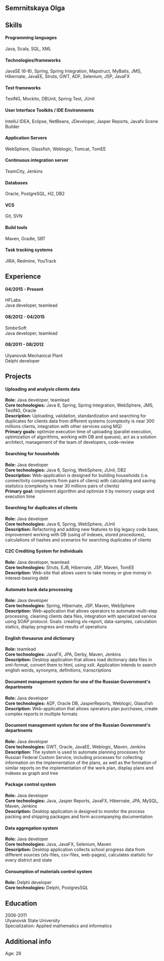 ## Semrnitskaya Olga

## Skills   

#### Programming languages 
Java, Scala, SQL, XML
#### Technologies/frameworks 
JavaSE (6-8), Spring, Spring Integration, Mapstruct, MyBatis, JMS, Hibernate, JavaEE, Struts, GWT, ADF, Selenium, JSP, JavaFX
#### Test frameworks 
TestNG, Mockito, DBUnit, Spring Test, JUnit
#### User Interface Toolkits / IDE Environments 
IntelliJ IDEA, Eclipse, NetBeans, JDeveloper, Jasper Reports, Javafx Scene Builder
#### Application Servers 
WebSphere, Glassfish, Weblogic, Tomcat, TomEE
#### Continuous integration server  
TeamCity, Jenkins
#### Databases 
Oracle, PostgreSQL, H2, DB2
#### VCS 
Git, SVN
#### Build tools 
Maven, Gradle, SBT
#### Task tracking systems 
JIRA, Redmine, YouTrack

## Experience
#### 04/2015 - Present
HFLabs   
Java developer, teamlead
#### 08/2012 - 04/2015
SimbirSoft   
Java developer, teamlead
#### 08/2011 - 08/2012
Ulyanovsk Mechanical Plant   
Delphi developer

## Projects 
#### Uploading and analysis clients data  
**Role:** Java developer, teamlead  
**Core technologies:** Java 8, Spring, Spring Integration, WebSphere, JMS, TestNG, Oracle     
**Description:** Uploading, validation, standardization and searching for duplicates for clients data from different systems (complexity is near 300 millions clients, integration with other services using MQ)  
**Primary goals:**  optimize execution time of uploading (parallel execution, optimization of algorithms, working with DB and queues),
act as a solution architect, management of the team of developers, code-review   
#### Searching for households   
**Role:** Java developer  
**Core technologies:** Java 6, Spring, WebSphere, JUnit, DB2   
**Description:** Web-application is designed for building households (i.e. connectivity components from pairs of cliens) with calculating and saving statistics (complexity is near 30 millions pairs of clients)    
**Primary goal:** implement algorithm and optimize it by memory usage and execution time   
#### Searching for duplicates of clients   
**Role:** Java developer   
**Core technologies:** Java 6, Spring, WebSphere, JUnit   
**Description:** Refactoring and adding new features to big legacy code base, improvement working with DB (using of indexes, stored procedures), calculations of hashes and scenarios for searching duplicates of clients   
#### C2C Crediting System for individuals  
**Role:** Java developer, teamlead   
**Core technologies:**  Struts, EJB, Hibernate, JSP, Maven, TomEE   
**Description:** Web-site that allows users to take money or give money in interest-bearing debt   
#### Automate bank data processing   
**Role:** Java developer   
**Core technologies:**  Spring, Hibernate, JSP, Maven, WebSphere    
**Description:** Web-application that allows operators to automate multi-step processing, cleaning clients data files, integration with specialized service using SOAP protocol. Goals: creating xls-report, data-samples, calculation statics, display progress and results of operations   
#### English thesaurus and dictionary   
**Role:** teamlead    
**Core technologies:**  JavaFX, JPA, Derby, Maven, Jenkins    
**Description:** Desktop application that allows load dictionary data files in xml-format, convert them to html, using xslt. Application intends to search english words, synonyms, definitions, transcriptions
#### Document management system for one of the Russian Government's departments  
**Role:** Java developer    
**Core technologies:** ADF, Oracle DB, JasperReports, Weblogic, Glassfish    
**Description:** Web-application that allows operators plan purchases, create complex reports in multiple formats  
#### Document management system for one of the Russian Government's departments   
**Role:** Java developer   
**Core technologies:**  GWT, Oracle, JavaEE, Weblogic, Maven, Jenkins 
**Description:** The system is used to automate planning processes for Russian Federal Custom Service, including processes for collecting information on the implementation of the plans, as well as the formation of similar reports on the implementation of the work plan,  display plans and indexes as graph and tree   
#### Package control system   
**Role:** Java developer   
**Core technologies:**  Java, Jasper Reports, JavaFX, Hibernate, JPA, MySQL, Maven, Jenkins   
**Description:** Desktop application is designed to monitor the process packing and shipping packages and form accompanying documentation   
#### Data aggregation system   
**Role:** Java developer   
**Core technologies:**  Java, JavaFX, Selenium, Maven   
**Description:** Desktop application collects school progress data from different sources (xls-files, csv-files, web-pages), calculates statistic for every district and state   
#### Consumption of materials control system   
**Role:** Delphi developer   
**Core technologies:** Delphi, PostgresSQL    
## Education   
2006-2011   
Ulyanovsk State University   
Specialization: Applied mathematics and informatics   
## Additional info  
Age: 28   
